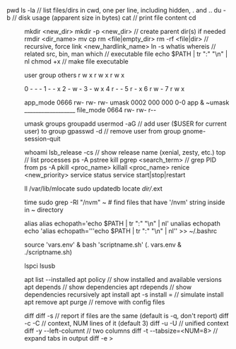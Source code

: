 pwd
ls -la // list files/dirs in cwd, one per line, including hidden, . and ..
du -b <file> // disk usage (apparent size in bytes)
cat <file> // print file content
cd <dir>
mkdir <new_dir>
mkdir -p <new_dir> // create parent dir(s) if needed
rmdir <dir_name>
mv <src> <dest>
cp <src> <dest>
rm <file|empty_dir>
rm -rf <file|dir> // recursive, force
link <filename> <new_hardlink_name>
ln -s <filename> <symlink>
whatis <glob>
whereis <glob> // related src, bin, man
which <glob> // executable file
echo $PATH | tr ":" "\n" | nl
chmod +x <filename> // make file executable

   user   group  others
   r w x  r w x  r w x

0  - - -
1  - - x
2  - w -
3  - w x
4  r - -
5  r - x
6  r w -
7  r w x

app_mode     0666   rw- rw- rw-
umask        0002   000 000 0-0
app & ~umask __________________
file_mode    0664   rw- rw- r-- 

umask
groups
groupadd <group>
usermod -aG <group> <username> // add user ($USER for current user) to group
gpasswd -d <username> <group> // remove user from group
gnome-session-quit

whoami
lsb_release -cs // show release name (xenial, zesty, etc.)
top // list processes
ps -A
pstree
kill <PID>
pgrep <search_term> // grep PID from ps -A
pkill <proc_name>
killall <proc_name>
renice <new_priority> <PID>
service <service-name> status
service <service-name> start|stop|restart
   
ll /var/lib/mlocate
sudo updatedb
locate *dir/*.ext

time sudo grep -Rl "/nvm" ~ # find files that have '/nvm' string inside in ~ directory

alias
alias echopath='echo $PATH | tr ":" "\n" | nl'
unalias echopath
echo 'alias echopath='\''echo $PATH | tr ":" "\n" | nl'\' >> ~/.bashrc

source 'vars.env' & bash 'scriptname.sh'
(. vars.env & ./scriptname.sh)


lspci
lsusb

apt list --installed
apt policy <package> // show installed and available versions
apt depends <package> // show dependencies
apt rdepends <package> // show dependencies recursively
apt install <package>
apt -s install <package>=<version> // simulate install
apt remove <package>
apt purge <package> // remove with config files

diff <file1> <file2>
diff -s // report if files are the same (default is -q, don't report)
diff -c -C <NUM> // context, NUM lines of it (default 3)
diff -u -U <NUM> // unified context
diff -y --left-columnt // two columns
diff -t --tabsize=<NUM=8> // expand tabs in output
diff -e > <script> | echo w>> <script> // make script for ed/ex
ex - <file1> < <script> // apply script to file

cmp <file1> <file2>
cmp -l // verbose, to EOF
cmp -b // print byte as ASCII
cmp -i, --ignore-initial=<SKIP12>:<SKIP2>// skip first bytes (kB=1000, K=1024, MB, M...)
